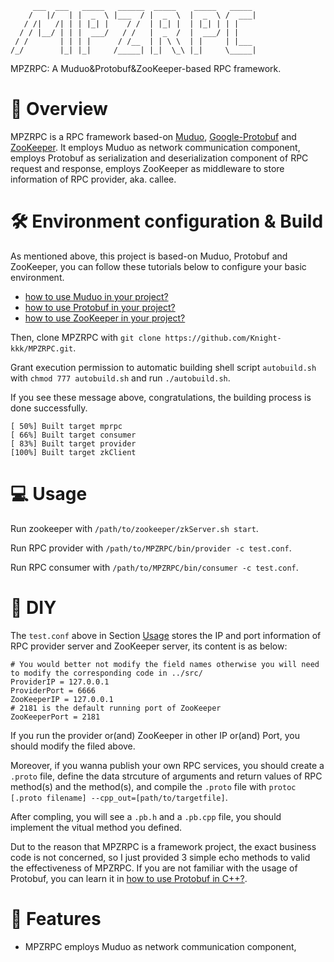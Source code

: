          ___  ___   _____   ______  _____    _____   _____  
        /   |/   | |  _  \ |___  / |  _  \  |  _  \ /  ___| 
       / /|   /| | | |_| |    / /  | |_| |  | |_| | | |     
      / / |__/ | | |  ___/   / /   |  _  /  |  ___/ | |     
     / /       | | | |      / /__  | | \ \  | |     | |___  
    /_/        |_| |_|     /_____| |_|  \_\ |_|     \_____| 

MPZRPC: A Muduo&Protobuf&ZooKeeper-based RPC framework.

# 📑 Overview
MPZRPC is a RPC framework based-on [Muduo](https://github.com/chenshuo/muduo.git), [Google-Protobuf](https://github.com/protocolbuffers/protobuf.git) and [ZooKeeper](https://github.com/apache/zookeeper.git). It employs Muduo as network communication component, employs Protobuf as serialization and deserialization component of RPC request and response, employs ZooKeeper as middleware to store information of RPC provider, aka. callee. 

# 🛠️ Environment configuration & Build
As mentioned above, this project is based-on Muduo, Protobuf and ZooKeeper, you can follow these tutorials below to configure your basic environment.
- [how to use Muduo in your project?](https://github.com/chenshuo/muduo-tutorial.git)
- [how to use Protobuf in your project?](https://github.com/protocolbuffers/protobuf.git)
- [how to use ZooKeeper in your project?](https://github.com/apache/zookeeper.git)

Then, clone MPZRPC with `git clone https://github.com/Knight-kkk/MPZRPC.git`.

Grant execution permission to automatic building shell script `autobuild.sh` with `chmod 777 autobuild.sh` and run `./autobuild.sh`.

If you see these message above, congratulations, the building process is done successfully.
```
[ 50%] Built target mprpc
[ 66%] Built target consumer
[ 83%] Built target provider
[100%] Built target zkClient
```

# 💻 Usage
 Run zookeeper with `/path/to/zookeeper/zkServer.sh start`.
 
 Run RPC provider with `/path/to/MPZRPC/bin/provider -c test.conf`.
 
 Run RPC consumer with `/path/to/MPZRPC/bin/consumer -c test.conf`.

# 🔨 DIY
The `test.conf` above in Section [Usage](#Usage) stores the IP and port information of RPC provider server and ZooKeeper server, its content is as below:
```
# You would better not modify the field names otherwise you will need to modify the corresponding code in ../src/
ProviderIP = 127.0.0.1
ProviderPort = 6666
ZooKeeperIP = 127.0.0.1
# 2181 is the default running port of ZooKeeper
ZooKeeperPort = 2181
```
If you run the provider or(and) ZooKeeper in other IP or(and) Port, you should modify the filed above.

Moreover, if you wanna publish your own RPC services, you should create a `.proto` file, define the data strcuture of arguments and return values of RPC method(s) and the method(s), and compile the `.proto` file with `protoc [.proto filename] --cpp_out=[path/to/targetfile]`.

After compling, you will see a `.pb.h` and a `.pb.cpp` file, you should implement the vitual method you defined.

Dut to the reason that MPZRPC is a framework project, the exact business code is not concerned, so I just provided 3 simple echo methods to valid the effectiveness of MPZRPC. If you are not familiar with the usage of Protobuf, you can learn it in [how to use Protobuf in C++?](https://protobuf.dev/getting-started/cpptutorial/).

# 🎨 Features
- MPZRPC employs Muduo as network communication component, 


